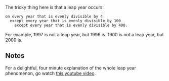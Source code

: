 The tricky thing here is that a leap year occurs:

```plain
on every year that is evenly divisible by 4
  except every year that is evenly divisible by 100
    except every year that is evenly divisible by 400.
```

For example, 1997 is not a leap year, but 1996 is.
1900 is not a leap year, but 2000 is.

## Notes

For a delightful, four minute explanation of the whole leap year phenomenon, go watch [this youtube video](http://www.youtube.com/watch?v=xX96xng7sAE).
